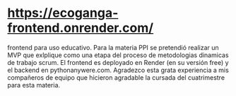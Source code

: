 # https://ecoganga-frontend.onrender.com/
frontend para uso educativo. Para la materia PPI se pretendió realizar un MVP que exlplique como una etapa del proceso de metodologias dinamicas de trabajo scrum. El frontend es deployado en Render (en su versión free) y el backend en pythonanywere.com. Agradezco esta grata experiencia a mis compañeros de equipo que hicieron agradable la cursada del cuatrimestre para esta materia.  
